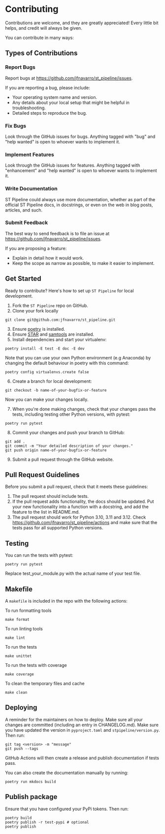 # Contributing

Contributions are welcome, and they are greatly appreciated! Every little bit
helps, and credit will always be given.

You can contribute in many ways:

## Types of Contributions

### Report Bugs

Report bugs at https://github.com/jfnavarro/st_pipeline/issues.

If you are reporting a bug, please include:

* Your operating system name and version.
* Any details about your local setup that might be helpful in troubleshooting.
* Detailed steps to reproduce the bug.

### Fix Bugs

Look through the GitHub issues for bugs. Anything tagged with "bug" and "help
wanted" is open to whoever wants to implement it.

### Implement Features

Look through the GitHub issues for features. Anything tagged with "enhancement"
and "help wanted" is open to whoever wants to implement it.

### Write Documentation

ST Pipeline could always use more documentation, whether as part of the
official ST Pipeline docs, in docstrings, or even on the web in blog posts,
articles, and such.

### Submit Feedback

The best way to send feedback is to file an issue at https://github.com/jfnavarro/st_pipeline/issues.

If you are proposing a feature:

* Explain in detail how it would work.
* Keep the scope as narrow as possible, to make it easier to implement.

## Get Started

Ready to contribute? Here's how to set up `ST Pipeline` for local development.

1. Fork the `ST Pipeline` repo on GitHub.
2. Clone your fork locally

``` console
git clone git@github.com:jfnavarro/st_pipeline.git
```

3. Ensure [poetry](https://python-poetry.org/docs/) is installed.
4. Ensure [STAR](https://github.com/alexdobin/STAR) and [samtools](https://www.htslib.org/) are installed.
5. Install dependencies and start your virtualenv:

``` console
poetry install -E test -E doc -E dev
```

Note that you can use your own Python environment (e.g Anaconda) by
changing the default behaviour in poetry with this command:

``` console
poetry config virtualenvs.create false
```

6. Create a branch for local development:

``` console
git checkout -b name-of-your-bugfix-or-feature
```

Now you can make your changes locally.

7. When you're done making changes, check that your changes pass the
   tests, including testing other Python versions, with pytest:

``` console
poetry run pytest
```

8. Commit your changes and push your branch to GitHub:

``` console
git add .
git commit -m "Your detailed description of your changes."
git push origin name-of-your-bugfix-or-feature
```

9. Submit a pull request through the GitHub website.

## Pull Request Guidelines

Before you submit a pull request, check that it meets these guidelines:

1. The pull request should include tests.
2. If the pull request adds functionality, the docs should be updated. Put
   your new functionality into a function with a docstring, and add the
   feature to the list in README.md.
3. The pull request should work for Python 3.10, 3.11 and 3.12. Check
   https://github.com/jfnavarro/st_pipeline/actions
   and make sure that the tests pass for all supported Python versions.

## Testing

You can run the tests with pytest:

``` console
poetry run pytest
```

Replace test_your_module.py with the actual name of your test file.

## Makefile

A `makefile` is included in the repo with the following actions:

To run formatting tools

``` console
make format
```

To run linting tools

``` console
make lint
```

To run the tests

``` console
make unittet
```

To run the tests with coverage

``` console
make coverage
```

To clean the temporary files and cache

``` console
make clean
```

## Deploying

A reminder for the maintainers on how to deploy.
Make sure all your changes are committed (including an entry in CHANGELOG.md).
Make sure you have updated the version in `pyproject.toml` and `stpipeline/version.py`.
Then run:

``` console
git tag <version> -m "message"
git push --tags
```

GitHub Actions will then create a release and publish documentation if tests pass.

You can also create the documentation manually by running:

``` console
poetry run mkdocs build
```

## Publish package

Ensure that you have configured your PyPi tokens.
Then run:

``` console
poetry build
poetry publish -r test-pypi # optional
poetry publish
```
